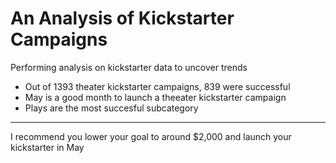 # An Analysis of Kickstarter Campaigns
Performing analysis on kickstarter data to uncover trends
* Out of 1393 theater kickstarter campaigns, 839 were successful 
* May is a good month to launch a theeater kickstarter campaign 
* Plays are the most succesful subcategory
--- 
I recommend you lower your goal to around $2,000 and launch your kickstarter in May
